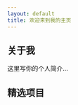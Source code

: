 ```yaml
---
layout: default
title: 欢迎来到我的主页
---
```


<section class="about">
  <h2>关于我</h2>
  <p>这里写你的个人简介...</p>
</section>

<section class="projects">
  <h2>精选项目</h2>
  <div class="project-grid">
    <!-- 项目将通过JavaScript动态加载 -->
  </div>
</section> 